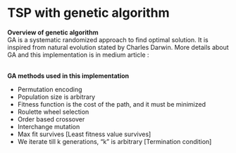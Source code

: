 # TSP with genetic algorithm

<b>Overview of genetic algorithm</b><br>
GA is a systematic randomized approach to find optimal solution. It is inspired from natural evolution stated by Charles Darwin. More details about GA and this implementation is in medium article : <br>
<br>

<b>GA methods used in this implementation</b><br>
<ul>
<li>Permutation encoding</li>
<li>Population size is arbitrary</li>
<li>Fitness function is the cost of the path, and it must be minimized</li>
<li>Roulette wheel selection</li>
<li>Order based crossover</li>
<li>Interchange mutation</li>
<li>Max fit survives [Least fitness value survives]</li>
<li>We iterate till k generations, “k” is arbitrary [Termination condition]</li>
</ul>
